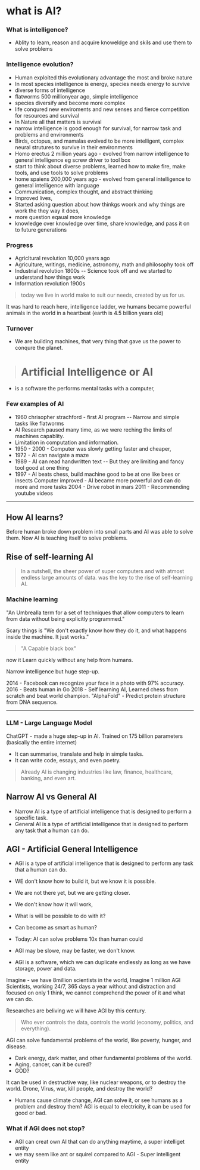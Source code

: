 # what is AI?

### What is intelligence?

- Ablity to learn, reason and acquire knoweldge and skils and use them to solve problems

### Intelligence evolution?

- Human exploited this evolutionary advantage the most and broke nature
- In most species intelligence is energy, species needs energy to survive
- diverse forms of intelligence
- flatworms 500 millionyear ago, simple intelligence
- species diversify and become more complex
- life conqured new enviroments and new senses and fierce competition for resources and survival
- In Nature all that matters is survival
- narrow intelligence is good enough for survival, for narrow task and problems and environments
- Birds, octopus, and mamalas evolved to be more intelligent, complex neural strutures to survive in their environments
- Homo erectus 2 million years ago - evolved from narrow intelligence to general intelligence eg screw driver to tool box
- start to think about diverse problems, learned how to make fire, make tools, and use tools to solve problems
- home spaiens 200,000 years ago - evolved from general intelligence to general intelligence with language
- Communication, complex thought, and abstract thinking
- Improved lives,
- Started asking question about how thinkgs woork and why things are work the they way it does,
- more question eqaual more knowledge
- knowledge over knowledge over time, share knowledge, and pass it on to future generations

### Progress

- Agricltural revolution 10,000 years ago
- Agriculture, writings, medicine, astronomy, math and philosophy took off
- Industrial revolution 1800s
  -- Science took off and we started to understand how things work
- Information revolution 1900s

> today we live in world make to suit our needs, created by us for us.

It was hard to reach here, intelligence ladder, we humans became powerful animals in the world in a heartbeat (earth is 4.5 billion years old)

### Turnover

- We are building machines, that very thing that gave us the power to conqure
  the planet.

> # Artificial Intelligence or AI

- is a software the performs mental tasks with a computer,

### Few examples of AI

- 1960 chrisopher strachford - first AI program
  -- Narrow and simple tasks like flatworms
- AI Research paused many time, as we were reching the limits of machines capablity.
- Limitation in computation and information.
- 1950 - 2000 - Computer was slowly getting faster and cheaper,
- 1972 - AI can navigate a maze
- 1989 - AI can read handwritten text
  -- But they are limiting and fancy tool good at one thing
- 1997 - AI beats chess, build machine good to be at one like bees or insects
  Computer improved - AI became more powerful and can do more and more tasks
  2004 - Drive robot in mars
  2011 - Recommending youtube videos

---

## How AI learns?

Before human broke down problem into small parts and AI was able to solve them.
Now AI is teaching itself to solve problems.

## Rise of self-learning AI

> In a nutshell, the sheer power of super computers and with atmost endless large amounts of data. was the key to the rise of self-learning AI.

### Machine learning

"An Umbrealla term for a set of techniques that allow computers to learn from data without being explicitly programmed."

Scary things is "We don't exactly know how they do it, and what happens inside the machine. It just works."

> "A Capable black box"

now it Learn quickly without any help from humans.

Narrow intelligence but huge step-up.

2014 - Facebook can recognize your face in a photo with 97% accuracy.
2016 - Beats human in Go
2018 - Self learning AI, Learned chess from scratch and beat world champion.
"AlphaFold" - Predict protein structure from DNA sequence.

---

### LLM - Large Language Model

ChatGPT - made a huge step-up in AI.
Trained on 175 billion parameters (basically the entire internet)

- It can summarise, translate and help in simple tasks.
- It can write code, essays, and even poetry.

> Already AI is changing industries like law, finance, healthcare, banking, and even art.

## Narrow AI vs General AI

- Narrow AI is a type of artificial intelligence that is designed to perform a specific task.
- General AI is a type of artificial intelligence that is designed to perform any task that a human can do.

## AGI - Artificial General Intelligence

- AGI is a type of artificial intelligence that is designed to perform any task that a human can do.
- WE don't know how to build it, but we know it is possible.
- We are not there yet, but we are getting closer.
- We don't know how it will work,
- What is will be possible to do with it?
- Can become as smart as human?

- Today: AI can solve problems 10x than human could
- AGI may be slowe, may be faster, we don't know.
- AGI is a software, which we can duplicate endlessly as long as we have storage, power and data.

Imagine - we have 8million scientists in the world, Imagine 1 million AGI Scientists, working 24/7, 365 days a year without and distraction and focused on only 1 think, we cannot comprehend the power of it and what we can do.

Researches are beliving we will have AGI by this century.

> Who ever controls the data, controls the world (economy, politics, and everything).

AGI can solve fundamental problems of the world, like poverty, hunger, and disease.

- Dark energy, dark matter, and other fundamental problems of the world.
- Aging, cancer, can it be cured?
- GOD?

It can be used in destructive way, like nuclear weapons, or to destroy the world.
Drone, Virus, war, kill people, and destroy the world?

- Humans cause climate change, AGI can solve it, or see humans as a problem and destroy them?
  AGI is equal to electricity, it can be used for good or bad.

### What if AGI does not stop?

- AGI can creat own AI that can do anything maytime, a super intelliget entity
- we may seem like ant or squirel compared to AGI - Super intelligent entity
